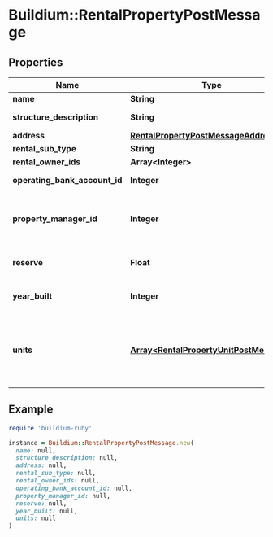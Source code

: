 # Buildium::RentalPropertyPostMessage

## Properties

| Name | Type | Description | Notes |
| ---- | ---- | ----------- | ----- |
| **name** | **String** | Rental property name. The value cannot exceed 127 characters. |  |
| **structure_description** | **String** | Description of the rental property building. The description cannot exceed 65,535 characters. | [optional] |
| **address** | [**RentalPropertyPostMessageAddress**](RentalPropertyPostMessageAddress.md) |  |  |
| **rental_sub_type** | **String** | Subtype of the rental property. |  |
| **rental_owner_ids** | **Array&lt;Integer&gt;** | List of existing rental owner ID&#39;s that are owners of this property. | [optional] |
| **operating_bank_account_id** | **Integer** | The primary bank account that a rental property uses for its income and expenses. |  |
| **property_manager_id** | **Integer** | Indicates the staff member identifier that acts as the property manager for this rental property. Note, the staff member must have permissions to this rental to be assigned as the property manager.  Set this field to null if you don&#39;t want to assign a staff member to the rental property. | [optional] |
| **reserve** | **Float** | A property reserve is cash that a property manager keeps on hand in case of unexpected expenses. It is available cash that isn&#39;t disbursed in an owner draw. | [optional] |
| **year_built** | **Integer** | Indicates the year the rental property was built. If provided this value must be a four digit integer between 1000 and the current year. | [optional] |
| **units** | [**Array&lt;RentalPropertyUnitPostMessage&gt;**](RentalPropertyUnitPostMessage.md) | Units of the rental property. If no values are provided, a default unit will be created for the property. The number of units cannot exceed 100. If you need to create more than 100 units for the property, use the &lt;a href&#x3D;\&quot;#operation/RentalUnitsCreateRentalUnit\&quot;&gt;Create a unit&lt;/a&gt; endpoint to create the additional units once the property has been created. | [optional] |

## Example

```ruby
require 'buildium-ruby'

instance = Buildium::RentalPropertyPostMessage.new(
  name: null,
  structure_description: null,
  address: null,
  rental_sub_type: null,
  rental_owner_ids: null,
  operating_bank_account_id: null,
  property_manager_id: null,
  reserve: null,
  year_built: null,
  units: null
)
```


